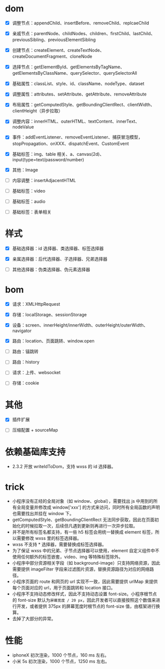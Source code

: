 # dom

* [x] 调整节点：appendChild、insertBefore、removeChild、replcaeChild
* [x] 亲戚节点：parentNode、childNodes、children、firstChild、lastChild、previousSibling、previousElementSibling
* [x] 创建节点：createElement、createTextNode、createDocumentFragment、cloneNode
* [x] 选择节点：getElementById、getElementsByTagName、getElementsByClassName、querySelector、querySelectorAll
* [x] 基础属性：classList、style、id、className、nodeType、dataset
* [x] 调整属性：attributes、setAttribute、getAttribute、removeAttribute
* [x] 布局属性：getComputedStyle、getBoundingClientRect、clientWidth、clientHeight（异步拉取）
* [x] 调整内容：innerHTML、outerHTML、textContent、innerText、nodeValue
* [x] 事件：addEventListener、removeEventListener、捕获冒泡模型，stopPropagation、onXXX、dispatchEvent、CustomEvent
* [x] 基础标签：img、table 相关、a、canvas(2d)、input(type=text/password/number)
* [x] 其他：Image

* [ ] 内容调整：insertAdjacentHTML
* [ ] 基础标签：video
* [ ] 基础标签：audio
* [ ] 基础标签：表单相关

# 样式

* [x] 基础选择器：id 选择器、类选择器、标签选择器
* [x] 亲属选择器：后代选择器、子选择器、兄弟选择器

* [ ] 其他选择器：伪类选择器、伪元素选择器 

# bom

* [x] 请求：XMLHttpRequest
* [x] 存储：localStorage、sessionStorage
* [x] 设备：screen、innerHeight/innerWidth、outerHeight/outerWidth、navigator
* [x] 路由：location、页面跳转、window.open

* [ ] 路由：锚跳转
* [ ] 路由：history
* [ ] 请求：上传、websocket
* [ ] 存储：cookie

# 其他

* [x] 插件扩展

* [ ] 压缩配置 + sourceMap

# 依赖基础库支持

* 2.3.2 开放 writeIdToDom，支持 wxss 的 id 选择器。

# trick

* 小程序没有正经的全局对象（如 window、global），需要找出 js 中用到的所有全局变量并修改成 window['xxx'] 的方式来访问，同时所有全局函数的声明也需要找出并挂在 window 下。
* getComputedStyle、getBoundingClientRect 无法同步获取，因此在页面初始化的时候拉取一次，后续但凡遇到更新则再进行一次异步拉取。
* 并不是所有标签名都支持，有一些 h5 标签会用统一替换成 element 标签，所以需要修改 wxss 里的标签选择器。
* wxss 不支持 * 选择器，需要替换成标签选择器。
* 为了保证 wxss 中的兄弟、子节点选择器可以使用，element 自定义组件中不使用任何额外的标签嵌套，video、img 等特殊标签除外。
* 小程序中部分资源相关字段（如 background-image）只支持网络资源，因此需要提供 imageFilter 字段来过滤图片资源，替换资源路径为对应的网络路径。
* 小程序页面的 route 和网页的 url 实现不一致，因此需要提供 urlMap 来提供每个页面对应的 url，用于页面跳转和 location 接口。
* 小程序不支持动态修改样式，因此不支持动态设置 font-size。小程序根节点的 font-size 默认为`屏幕宽度 / 20 px`，因此开发者可以直接按照这个数值来进行开发，或者提供 375px 的屏幕宽度时根节点的 font-size 值，由框架进行换算。
* 去掉了大部分的异常。

# 性能

* iphoneX 初次渲染，1000 个节点，160 ms 左右。
* 小米 5s 初次渲染，1000 个节点，1250 ms 左右。
